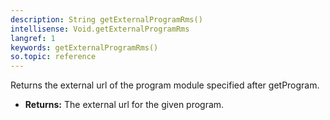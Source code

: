 ```yaml
---
description: String getExternalProgramRms()
intellisense: Void.getExternalProgramRms
langref: 1
keywords: getExternalProgramRms()
so.topic: reference
---
```



Returns the external url of the program module specified after getProgram.



* **Returns:** The external url for the given program.


